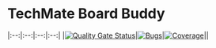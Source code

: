 # TechMate Board Buddy


|:--:|:--:|:--:|:--:|
|[![Quality Gate Status](https://sonarcloud.io/api/project_badges/measure?project=Techmate-Chess_BoardBuddy&metric=alert_status)](https://sonarcloud.io/summary/new_code?id=Techmate-Chess_BoardBuddy)|[![Bugs](https://sonarcloud.io/api/project_badges/measure?project=Techmate-Chess_BoardBuddy&metric=bugs)](https://sonarcloud.io/summary/new_code?id=Techmate-Chess_BoardBuddy)|[![Coverage](https://sonarcloud.io/api/project_badges/measure?project=Techmate-Chess_BoardBuddy&metric=coverage)](https://sonarcloud.io/summary/new_code?id=Techmate-Chess_BoardBuddy)||